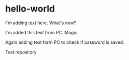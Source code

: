 # hello-world

I'm adding text here. What's now?

I'm added this text from PC. Magic.

Again adding text form PC to check if password is saved.

Test repository
